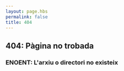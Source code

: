 ```yaml
---
layout: page.hbs
permalink: false
title: 404
---
```


## 404: Pàgina no trobada

### ENOENT: L'arxiu o directori no existeix
